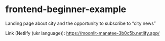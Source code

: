 # frontend-beginner-example
Landing page about city and the opportunity to subscribe to “city news”

Link (Netlify (ukr language)): https://moonlit-manatee-3b0c5b.netlify.app/
